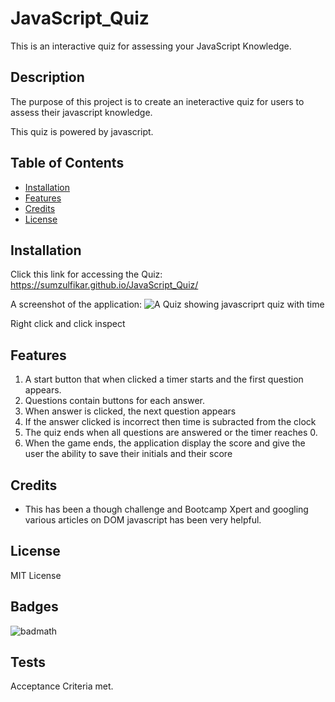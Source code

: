 # JavaScript_Quiz
This is an interactive quiz for assessing your JavaScript Knowledge.

## Description

The purpose of this project is to create an ineteractive quiz for users to assess their javascript knowledge.

This quiz is powered by javascript.


## Table of Contents 

- [Installation](#installation)
- [Features](#features)
- [Credits](#credits)
- [License](#license)

## Installation

Click this link for accessing the Quiz:
https://sumzulfikar.github.io/JavaScript_Quiz/

A screenshot of the application:
![A Quiz showing javascriprt quiz with time](JavaScript_Quiz\starter\assets\images\quiz_app.PNG)

Right click and click inspect


## Features

1. A start button that when clicked a timer starts and the first question appears.
2. Questions contain buttons for each answer.
3. When answer is clicked, the next question appears
4. If the answer clicked is incorrect then time is subracted from the clock
5. The quiz ends when all questions are answered or the timer reaches 0.
6. When the game ends, the application display the score and give the user the ability to save their initials and their score 



## Credits

- This has been a though challenge and Bootcamp Xpert and googling various articles on DOM javascript has been very helpful. 

## License

MIT License

## Badges

![badmath](https://github.com/sumzulfikar?tab=achievements)


## Tests

Acceptance Criteria met.
